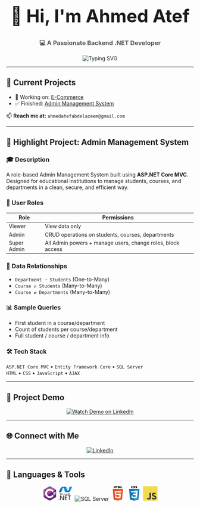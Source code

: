 <!-- Header Section -->
<h1 align="center" style="font-size: 3rem; font-weight: bold;">👋 Hi, I'm Ahmed Atef</h1>
<h3 align="center" style="color: #555;">💻 A Passionate Backend .NET Developer</h3>

<p align="center">
  <img src="https://readme-typing-svg.herokuapp.com?font=Fira+Code&size=22&pause=1000&center=true&vCenter=true&width=440&lines=Welcome+to+my+GitHub+Profile!;ASP.NET+Core+MVC+Specialist;SQL+Server+%7C+Entity+Framework;Clean+Code+%7C+SOLID+%7C+OOP+Lover" alt="Typing SVG" />
</p>

---

## 🚀 Current Projects

- 🔨 Working on: [E-Commerce](https://github.com/AHMED-ATEF-ABDELAZEEM/E-Commerce)
- ✅ Finished: [Admin Management System](https://github.com/AHMED-ATEF-ABDELAZEEM/AdminManagementSystem)

📫 **Reach me at:** `ahmedatefabdelazeem@gmail.com`

---

## 🧠 Highlight Project: Admin Management System

### 🎓 Description
A role-based Admin Management System built using **ASP.NET Core MVC**. Designed for educational institutions to manage students, courses, and departments in a clean, secure, and efficient way.

### 🔐 User Roles
| Role        | Permissions                                                  |
|-------------|--------------------------------------------------------------|
| Viewer      | View data only                                               |
| Admin       | CRUD operations on students, courses, departments            |
| Super Admin | All Admin powers + manage users, change roles, block access  |

### 🧩 Data Relationships
- `Department ➝ Students` (One-to-Many)
- `Course ⇄ Students` (Many-to-Many)
- `Course ⇄ Departments` (Many-to-Many)

### 📊 Sample Queries
- First student in a course/department
- Count of students per course/department
- Full student / course / department info

### 🛠️ Tech Stack
`ASP.NET Core MVC` • `Entity Framework Core` • `SQL Server`  
`HTML` • `CSS` • `JavaScript` • `AJAX`

---

## 🎥 Project Demo

<p align="center">
  <a href="https://www.linkedin.com/posts/ahmed-atef-301482308_project-name-admin-management-system-activity-7286501165758877696-Suu7?utm_source=share&utm_medium=member_desktop&rcm=ACoAAE5hRzEBTn-SWQoDdDvhTDjzwn2YQoBDDj4" target="_blank">
    <img src="https://img.shields.io/badge/Watch%20Demo-LinkedIn-blue?style=for-the-badge&logo=linkedin" alt="Watch Demo on LinkedIn" />
  </a>
</p>

---

## 🌐 Connect with Me

<p align="center">
  <a href="https://linkedin.com/in/ahmed-atef-301482308" target="_blank">
    <img src="https://img.shields.io/badge/LinkedIn-Ahmed Atef-blue?style=for-the-badge&logo=linkedin" alt="LinkedIn" />
  </a>
</p>

---

## 🧰 Languages & Tools

<p align="center">
  <img src="https://raw.githubusercontent.com/devicons/devicon/master/icons/csharp/csharp-original.svg" alt="C#" width="40" height="40"/>
  <img src="https://raw.githubusercontent.com/devicons/devicon/master/icons/dot-net/dot-net-original-wordmark.svg" alt=".NET" width="40" height="40"/>
  <img src="https://www.svgrepo.com/show/303229/microsoft-sql-server-logo.svg" alt="SQL Server" width="40" height="40"/>
  <img src="https://raw.githubusercontent.com/devicons/devicon/master/icons/html5/html5-original-wordmark.svg" alt="HTML5" width="40" height="40"/>
  <img src="https://raw.githubusercontent.com/devicons/devicon/master/icons/css3/css3-original-wordmark.svg" alt="CSS3" width="40" height="40"/>
  <img src="https://raw.githubusercontent.com/devicons/devicon/master/icons/javascript/javascript-original.svg" alt="JavaScript" width="40" height="40"/>
</p>
